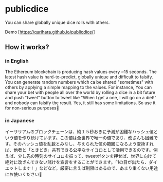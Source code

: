 # publicdice
You can share globally unique dice rolls with others.

Demo [https://qurihara.github.io/publicdice/]

## How it works?

### in English
The Ethereum blockchain is producing hash values every ~15 seconds. The latest hash value is hard-to-predict, globally unique and difficult to falsify. You can generate random numbers which ca be shared "sometimes" with others by applying a simple mapping to the values. For instance, You can share your bet with people all over the world by rolling a dice in a bit future and push "tweet" button to tweet like "When I get a one, I will go on a diet!" and nobody can falsify the result. Yes, it still has some limitations. So use it for non-serious purposes🙂

### in Japanese
イーサリアムのブロックチェーンは、約１５秒おきに予測が困難なハッシュ値という値を作り続けています。この値は全世界で唯一の値であり、改ざんも困難です。そのハッシュ値を乱数とみなし、与えられた値の範囲になるよう変換すれば、他者と「ときどき」共有できる公平なサイコロとして活用できるのです。例えば、少し先の時刻のサイコロを振って、tweetボタンを押せば、世界に向けて絶対に改ざんできない賭けを宣言をすることができます。「1の目が出たら、ダイエットします！」などなど。厳密に言えば制限はあるので、あまり重くない用途にお使いください🙂
